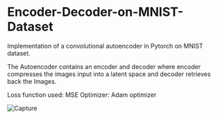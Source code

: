 # Encoder-Decoder-on-MNIST-Dataset
Implementation of a convolutional autoencoder in Pytorch on MNIST dataset.

The Autoencoder contains an encoder and decoder where encoder compresses the images input into a latent space and decoder retrieves back the Images.

Loss function used: MSE Optimizer: Adam optimizer


![Capture](https://github.com/heliasah/Encoder-Decoder-on-MNIST-Dataset/assets/102138740/ad129602-23ca-4763-832b-6354661a7656)

